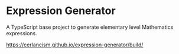 # Expression Generator

A TypeScript base project to generate elementary level Mathematics expressions.

<https://cerlancism.github.io/expression-generator/build/>